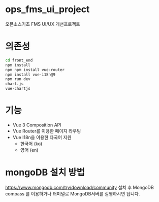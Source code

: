 # ops_fms_ui_project
오픈소스기초 FMS UI/UX 개선프로젝트

# 의존성
```bash
cd front_end
npm install
npm npm install vue-router
npm install vue-i18n@9
npm run dev
chart.js
vue-chartjs
```

# 기능
- Vue 3 Composition API
- Vue Router를 이용한 페이지 라우팅
- Vue I18n을 이용한 다국어 지원
  - 한국어 (ko)
  - 영어 (en)

# mongoDB 설치 방법
https://www.mongodb.com/try/download/community
설치 후 MongoDB compass 를 이용하거나 터미널로 MongoDB서버를 실행하시면 됩니다.
